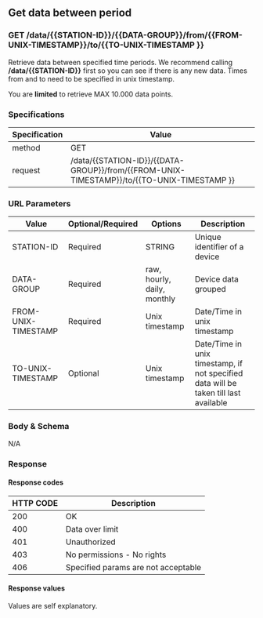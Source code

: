 ##  Get data between period
### **GET /data/{{STATION-ID}}/{{DATA-GROUP}}/from/{{FROM-UNIX-TIMESTAMP}}/to/{{TO-UNIX-TIMESTAMP }}**

Retrieve data between specified time periods. We recommend calling **/data/{{STATION-ID}}** first so you can see if
there is any new data. Times from and to need to be specified in unix timestamp.

You are **limited** to retrieve MAX 10.000 data points.

### Specifications

| Specification   | Value             |  
|-----------------|-------------------|
| method          | GET               |
| request         | /data/{{STATION-ID}}/{{DATA-GROUP}}/from/{{FROM-UNIX-TIMESTAMP}}/to/{{TO-UNIX-TIMESTAMP }} |


### URL Parameters

| Value                   | Optional/Required           |  Options                    | Description                |
|-------------------------|-----------------------------|-----------------------------|----------------------------|
| STATION-ID              | Required                    | STRING                      | Unique identifier of a device |
| DATA-GROUP              | Required                    | raw, hourly, daily, monthly  | Device data grouped |
| FROM-UNIX-TIMESTAMP     | Required                    | Unix timestamp	| Date/Time in unix timestamp | 
| TO-UNIX-TIMESTAMP       | Optional                    | Unix timestamp  | Date/Time in unix timestamp, if not specified data will be taken till last available  |

### Body & Schema

N/A

### Response

#### Response codes

| HTTP CODE               | Description                             | 
|-------------------------|-----------------------------------------|
| 200                     | OK                                 |
| 400                     | Data over limit                         |
| 401                     | Unauthorized                            |
| 403                     | No permissions - No rights              |
| 406                     | Specified params are not acceptable     |

#### Response values

Values are self explanatory.